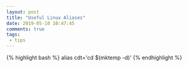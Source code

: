 ```yaml
---
layout: post
title: "Useful Linux Aliases"
date: 2019-05-10 10:47:45
comments: true
tags:
 - tips
---
```


{% highlight bash %}
alias cdt='cd $(mktemp -d)'
{% endhighlight %}

